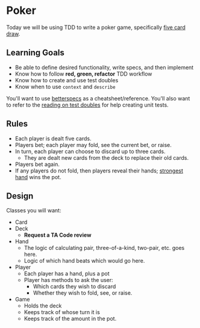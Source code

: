 # Poker

Today we will be using TDD to write a poker game, specifically [five card draw][five-card-draw].  

## Learning Goals

* Be able to define desired functionality, write specs, and then implement
* Know how to follow **red, green, refactor** TDD workflow
* Know how to create and use test doubles
* Know when to use `context` and `describe`

You'll want to use [betterspecs][betterspecs] as a cheatsheet/reference. You'll also want to
refer to the [reading on test doubles][doubles-reading] for help creating unit tests.  

## Rules

* Each player is dealt five cards.
* Players bet; each player may fold, see the current bet, or raise.
* In turn, each player can choose to discard up to three cards.
    * They are dealt new cards from the deck to replace their old cards.
* Players bet again.
* If any players do not fold, then players reveal their hands; [strongest
  hand][poker-hands] wins the pot.

[five-card-draw]: http://en.wikipedia.org/wiki/Five-card_draw
[betterspecs]: http://betterspecs.org
[doubles-reading]: ../../readings/test-doubles.md
[poker-hands]: http://en.wikipedia.org/wiki/List_of_poker_hands

## Design

Classes you will want:

* Card
* Deck
    * **Request a TA Code review**
* Hand
    * The logic of calculating pair, three-of-a-kind, two-pair, etc. goes
      here.
    * Logic of which hand beats which would go here.
* Player
    * Each player has a hand, plus a pot
    * Player has methods to ask the user:
        * Which cards they wish to discard
        * Whether they wish to fold, see, or raise.
* Game
    * Holds the deck
    * Keeps track of whose turn it is
    * Keeps track of the amount in the pot.
